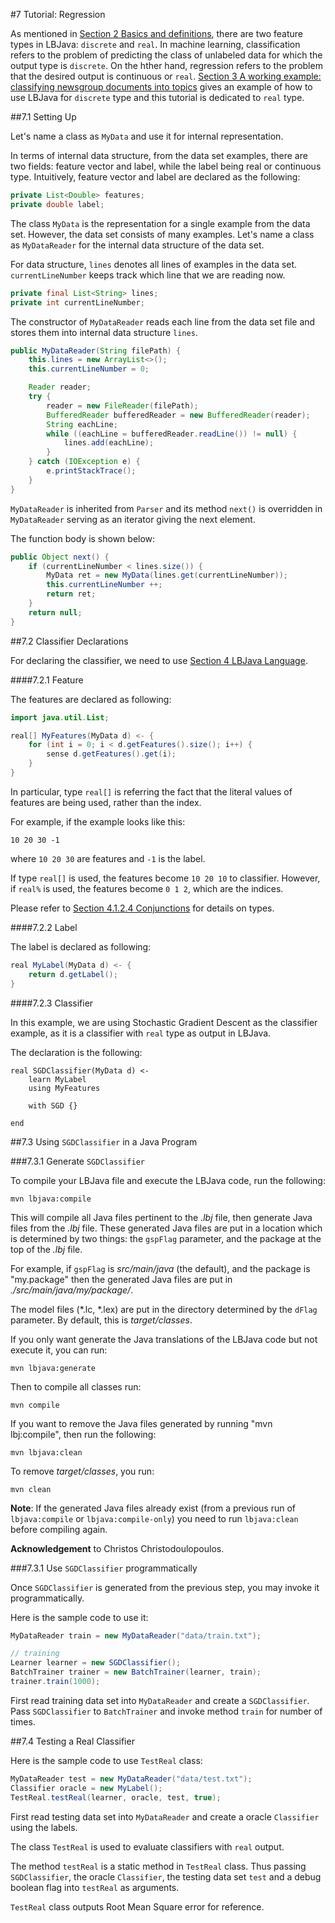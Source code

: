 #7 Tutorial: Regression

As mentioned in [Section 2 Basics and definitions](DEFINITION.md#feature), there are two feature types in LBJava: `discrete` and `real`. In machine learning, classification refers to the problem of predicting the class of unlabeled data for which the output type is `discrete`. On the hther hand, regression refers to the problem that the desired output is continuous or `real`. [Section 3 A working example: classifying newsgroup documents into topics](20NEWSGROUP.md) gives an example of how to use LBJava for `discrete` type and this tutorial is dedicated to `real` type.

##7.1 Setting Up

Let's name a class as `MyData` and use it for internal representation.

In terms of internal data structure, from the data set examples, there are two fields: feature vector and label, while the label being real or continuous type. Intuitively, feature vector and label are declared as the following:

```java
private List<Double> features;
private double label;
```

The class `MyData` is the representation for a single example from the data set. However, the data set consists of many examples. Let's name a class as `MyDataReader` for the internal data structure of the data set.

For data structure, `lines` denotes all lines of examples in the data set. `currentLineNumber` keeps track which line that we are reading now.

```java
private final List<String> lines;
private int currentLineNumber;
```

The constructor of `MyDataReader` reads each line from the data set file and stores them into internal data structure `lines`.

```java
public MyDataReader(String filePath) {
    this.lines = new ArrayList<>();
    this.currentLineNumber = 0;

    Reader reader;
    try {
        reader = new FileReader(filePath);
        BufferedReader bufferedReader = new BufferedReader(reader);
        String eachLine;
        while ((eachLine = bufferedReader.readLine()) != null) {
            lines.add(eachLine);
        }
    } catch (IOException e) {
        e.printStackTrace();
    }
}
```

`MyDataReader` is inherited from `Parser` and its method `next()` is overridden in `MyDataReader` serving as an iterator giving the next element.

The function body is shown below:

```java
public Object next() {
    if (currentLineNumber < lines.size()) {
        MyData ret = new MyData(lines.get(currentLineNumber));
        this.currentLineNumber ++;
        return ret;
    }
    return null;
}
```



##7.2 Classifier Declarations

For declaring the classifier, we need to use [Section 4 LBJava Language](LBJLANGUAGE.md).

####7.2.1 Feature

The features are declared as following:

```java
import java.util.List;

real[] MyFeatures(MyData d) <- {
    for (int i = 0; i < d.getFeatures().size(); i++) {
        sense d.getFeatures().get(i);
    }
}

```

In particular, type `real[]` is referring the fact that the literal values of features are being used, rather than the index.

For example, if the example looks like this:

```
10 20 30 -1
```
where `10 20 30` are features and `-1` is the label.

If type `real[]` is used, the features become `10 20 10` to classifier. However, if `real%` is used, the features become `0 1 2`, which are the indices.

Please refer to [Section 4.1.2.4 Conjunctions](LBJLANGUAGE.md) for details on types.

####7.2.2 Label

The label is declared as following:

```java
real MyLabel(MyData d) <- {
    return d.getLabel();
}
```
####7.2.3 Classifier

In this example, we are using Stochastic Gradient Descent as the classifier example, as it is a classifier with `real` type as output in LBJava.

The declaration is the following:

```
real SGDClassifier(MyData d) <-
    learn MyLabel
    using MyFeatures

    with SGD {}

end
```

##7.3 Using `SGDClassifier` in a Java Program

###7.3.1 Generate `SGDClassifier`

To compile your LBJava file and execute the LBJava code, run the following:

```
mvn lbjava:compile
```

This will compile all Java files pertinent to the _.lbj_ file, then generate Java
files from the _.lbj_ file. These generated Java files are put in a location which is
determined by two things: the `gspFlag` parameter, and the package at the top of the _.lbj_ file.

For example, if `gspFlag` is _src/main/java_ (the default), and the package is "my.package" then the
generated Java files are put in _./src/main/java/my/package/_.
   
The model files (*.lc, *.lex) are put in the directory determined by the `dFlag` parameter.
By default, this is _target/classes_.

If you only want generate the Java translations of the LBJava code but not execute it, you can run:

```
mvn lbjava:generate
```
Then to compile all classes run:

```
mvn compile
```
If you want to remove the Java files generated by running "mvn lbj:compile", then run the following:

```
mvn lbjava:clean
```

To remove _target/classes_, you run:

```
mvn clean
```

**Note**: If the generated Java files already exist (from a previous run of `lbjava:compile`
or `lbjava:compile-only`) you need to run `lbjava:clean` before compiling again.

**Acknowledgement** to Christos Christodoulopoulos.

###7.3.1 Use `SGDClassifier` programmatically

Once `SGDClassifier` is generated from the previous step, you may invoke it programmatically.

Here is the sample code to use it:

```java
MyDataReader train = new MyDataReader("data/train.txt");

// training
Learner learner = new SGDClassifier();
BatchTrainer trainer = new BatchTrainer(learner, train);
trainer.train(1000);

```

First read training data set into `MyDataReader` and create a `SGDClassifier`.
Pass `SGDClassifier` to `BatchTrainer` and invoke method `train` for number of times.

##7.4 Testing a Real Classifier

Here is the sample code to use `TestReal` class:

```java
MyDataReader test = new MyDataReader("data/test.txt");
Classifier oracle = new MyLabel();
TestReal.testReal(learner, oracle, test, true);
```

First read testing data set into `MyDataReader` and create a oracle `Classifier` using the labels.

The class `TestReal` is used to evaluate classifiers with `real` output.

The method `testReal` is a static method in `TestReal` class. Thus passing `SGDClassifier`, the oracle `Classifier`, the testing data set `test` and a debug boolean flag into `testReal` as arguments.

`TestReal` class outputs Root Mean Square error for reference.
